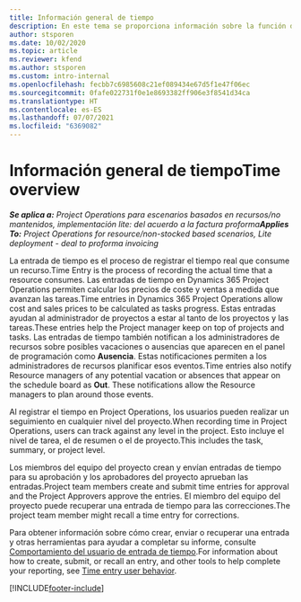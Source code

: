 ```yaml
---
title: Información general de tiempo
description: En este tema se proporciona información sobre la función de Tiempo en Dynamics 365 Project Operations.
author: stsporen
ms.date: 10/02/2020
ms.topic: article
ms.reviewer: kfend
ms.author: stsporen
ms.custom: intro-internal
ms.openlocfilehash: fecbb7c6985608c21ef089434e67d5f1e47f06ec
ms.sourcegitcommit: 0fafe022731f0e1e8693382ff906e3f8541d34ca
ms.translationtype: HT
ms.contentlocale: es-ES
ms.lasthandoff: 07/07/2021
ms.locfileid: "6369082"
---
```

# <a name="time-overview"></a><span data-ttu-id="dcb10-103">Información general de tiempo</span><span class="sxs-lookup"><span data-stu-id="dcb10-103">Time overview</span></span>

<span data-ttu-id="dcb10-104">_**Se aplica a:** Project Operations para escenarios basados en recursos/no mantenidos, implementación lite: del acuerdo a la factura proforma_</span><span class="sxs-lookup"><span data-stu-id="dcb10-104">_**Applies To:** Project Operations for resource/non-stocked based scenarios, Lite deployment - deal to proforma invoicing_</span></span>

<span data-ttu-id="dcb10-105">La entrada de tiempo es el proceso de registrar el tiempo real que consume un recurso.</span><span class="sxs-lookup"><span data-stu-id="dcb10-105">Time Entry is the process of recording the actual time that a resource consumes.</span></span> <span data-ttu-id="dcb10-106">Las entradas de tiempo en Dynamics 365 Project Operations permiten calcular los precios de coste y ventas a medida que avanzan las tareas.</span><span class="sxs-lookup"><span data-stu-id="dcb10-106">Time entries in Dynamics 365 Project Operations allow cost and sales prices to be calculated as tasks progress.</span></span> <span data-ttu-id="dcb10-107">Estas entradas ayudan al administrador de proyectos a estar al tanto de los proyectos y las tareas.</span><span class="sxs-lookup"><span data-stu-id="dcb10-107">These entries help the Project manager keep on top of projects and tasks.</span></span> <span data-ttu-id="dcb10-108">Las entradas de tiempo también notifican a los administradores de recursos sobre posibles vacaciones o ausencias que aparecen en el panel de programación como **Ausencia**. Estas notificaciones permiten a los administradores de recursos planificar esos eventos.</span><span class="sxs-lookup"><span data-stu-id="dcb10-108">Time entries also notify Resource managers of any potential vacation or absences that appear on the schedule board as **Out**. These notifications allow the Resource managers to plan around those events.</span></span>

<span data-ttu-id="dcb10-109">Al registrar el tiempo en Project Operations, los usuarios pueden realizar un seguimiento en cualquier nivel del proyecto.</span><span class="sxs-lookup"><span data-stu-id="dcb10-109">When recording time in Project Operations, users can track against any level in the project.</span></span> <span data-ttu-id="dcb10-110">Esto incluye el nivel de tarea, el de resumen o el de proyecto.</span><span class="sxs-lookup"><span data-stu-id="dcb10-110">This includes the task, summary, or project level.</span></span>

<span data-ttu-id="dcb10-111">Los miembros del equipo del proyecto crean y envían entradas de tiempo para su aprobación y los aprobadores del proyecto aprueban las entradas.</span><span class="sxs-lookup"><span data-stu-id="dcb10-111">Project team members create and submit time entries for approval and the Project Approvers approve the entries.</span></span> <span data-ttu-id="dcb10-112">El miembro del equipo del proyecto puede recuperar una entrada de tiempo para las correcciones.</span><span class="sxs-lookup"><span data-stu-id="dcb10-112">The project team member might recall a time entry for corrections.</span></span>

<span data-ttu-id="dcb10-113">Para obtener información sobre cómo crear, enviar o recuperar una entrada y otras herramientas para ayudar a completar su informe, consulte [Comportamiento del usuario de entrada de tiempo](ui-behavior-time.md).</span><span class="sxs-lookup"><span data-stu-id="dcb10-113">For information about how to create, submit, or recall an entry, and other tools to help complete your reporting, see [Time entry user behavior](ui-behavior-time.md).</span></span>



[!INCLUDE[footer-include](../includes/footer-banner.md)]